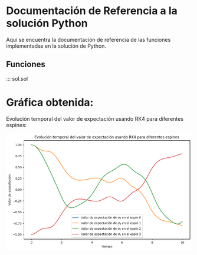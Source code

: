 # Documentación de Referencia a la solución Python

Aquí se encuentra la documentación de referencia de las funciones implementadas en la solución de Python.

## Funciones

::: sol.sol

# Gráfica obtenida:

Evolución temporal del valor de expectación usando RK4 para diferentes espines:

![](img/C1ramses.png)
